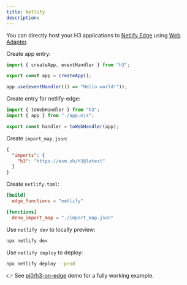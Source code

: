 ```yaml
---
title: Netlify
description:
---
```


You can directly host your H3 applications to [Netlify Edge](https://www.netlify.com/platform/core/edge/) using [Web Adapter](/runtimes/web).

Create app entry:

```js [app.mjs]
import { createApp, eventHandler } from "h3";

export const app = createApp();

app.use(eventHandler(() => "Hello world!"));
```

Create entry for netlify-edge:

```js [netlify/index.mjs]
import { toWebHandler } from "h3";
import { app } from "./app.mjs";

export const handler = toWebHandler(app);
```

Create `import_map.json`:

```json [import_map.json]
{
  "imports": {
    "h3": "https://esm.sh/h3@latest"
  }
}
```

Create `netlify.toml`:

```toml [netlify.toml]
[build]
  edge_functions = "netlify"

[functions]
  deno_import_map = "./import_map.json"
```

Use `netlify dev` to locally preview:

```bash [terminal]
npx netlify dev
```

Use `netlify deploy` to deploy:

```bash [terminal]
npx netlify deploy --prod
```

👉 See [pi0/h3-on-edge](https://github.com/pi0/h3-on-edge) demo for a fully working example.

